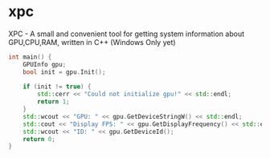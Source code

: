 # xpc
XPC - A small and convenient tool for getting system information about GPU,CPU,RAM, written in C++ (Windows Only yet)
```cpp
int main() {
    GPUInfo gpu;
    bool init = gpu.Init();
    
    if (init != true) {
        std::cerr << "Could not initialize gpu!" << std::endl;
        return 1;
    }
    std::wcout << "GPU: " << gpu.GetDeviceStringW() << std::endl;
    std::cout << "Display FPS: " << gpu.GetDisplayFrequency() << std::endl;
    std::wcout << "ID: " << gpu.GetDeviceId();
    return 0;
}
```
